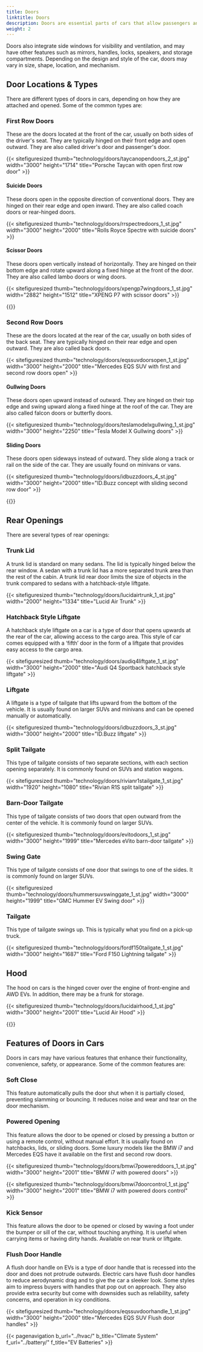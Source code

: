 ```yaml
---
title: Doors
linktitle: Doors
description: Doors are essential parts of cars that allow passengers and drivers to enter and exit the vehicle, as well as secure the interior from unauthorized access.
weight: 2
---
```

<!-- markdownlint-disable MD033 -->

Doors also integrate side windows for visibility and ventilation, and may have other features such as mirrors, handles, locks, speakers, and storage compartments. Depending on the design and style of the car, doors may vary in size, shape, location, and mechanism.

## Door Locations & Types

There are different types of doors in cars, depending on how they are attached and opened. Some of the common types are:

### First Row Doors

These are the doors located at the front of the car, usually on both sides of the driver's seat. They are typically hinged on their front edge and open outward. They are also called driver's door and passenger's door.

{{< sitefiguresized thumb="technology/doors/taycanopendoors_2_st.jpg" width="3000" height="1714" title="Porsche Taycan with open first row door" >}}

#### Suicide Doors

These doors open in the opposite direction of conventional doors. They are hinged on their rear edge and open inward. They are also called coach doors or rear-hinged doors.

{{< sitefiguresized thumb="technology/doors/rrspectredoors_1_st.jpg" width="3000" height="2000" title="Rolls Royce Spectre with suicide doors" >}}

#### Scissor Doors

These doors open vertically instead of horizontally. They are hinged on their bottom edge and rotate upward along a fixed hinge at the front of the door. They are also called lambo doors or wing doors.

{{< sitefiguresized thumb="technology/doors/xpengp7wingdoors_1_st.jpg" width="2882" height="1512" title="XPENG P7 with scissor doors" >}}

{{<evkxdisplayaddarticle />}}

### Second Row Doors

These are the doors located at the rear of the car, usually on both sides of the back seat. They are typically hinged on their rear edge and open outward. They are also called back doors.

{{< sitefiguresized thumb="technology/doors/eqssuvdoorsopen_1_st.jpg" width="3000" height="2000" title="Mercedes EQS SUV with first and second row doors open" >}}

#### Gullwing Doors

These doors open upward instead of outward. They are hinged on their top edge and swing upward along a fixed hinge at the roof of the car. They are also called falcon doors or butterfly doors.

{{< sitefiguresized thumb="technology/doors/teslamodelxgullwing_1_st.jpg" width="3000" height="2250" title="Tesla Model X Gullwing doors" >}}

#### Sliding Doors

These doors open sideways instead of outward. They slide along a track or rail on the side of the car. They are usually found on minivans or vans.

{{< sitefiguresized thumb="technology/doors/idbuzzdoors_4_st.jpg" width="3000" height="2000" title="ID.Buzz concept with sliding second row door" >}}

{{<evkxdisplayaddarticle />}}

## Rear Openings

There are several types of rear openings:

### Trunk Lid

A trunk lid is standard on many sedans. The lid is typically hinged below the rear window. A sedan with a trunk lid has a more separated trunk area than the rest of the cabin. A trunk lid rear door limits the size of objects in the trunk compared to sedans with a hatchback-style liftgate.

{{< sitefiguresized thumb="technology/doors/lucidairtrunk_1_st.jpg" width="2000" height="1334" title="Lucid Air Trunk" >}}

### Hatchback Style Liftgate

A hatchback style liftgate on a car is a type of door that opens upwards at the rear of the car, allowing access to the cargo area. This style of car comes equipped with a ‘fifth’ door in the form of a liftgate that provides easy access to the cargo area.

{{< sitefiguresized thumb="technology/doors/audiq4liftgate_1_st.jpg" width="3000" height="2000" title="Audi Q4 Sportback hatchback style liftgate" >}}

### Liftgate

A liftgate is a type of tailgate that lifts upward from the bottom of the vehicle. It is usually found on larger SUVs and minivans and can be opened manually or automatically.

{{< sitefiguresized thumb="technology/doors/idbuzzdoors_3_st.jpg" width="3000" height="2000" title="ID.Buzz liftgate" >}}

### Split Tailgate

This type of tailgate consists of two separate sections, with each section opening separately. It is commonly found on SUVs and station wagons.

{{< sitefiguresized thumb="technology/doors/rivianr1stailgate_1_st.jpg" width="1920" height="1080" title="Rivian R1S split tailgate" >}}

### Barn-Door Tailgate

This type of tailgate consists of two doors that open outward from the center of the vehicle. It is commonly found on larger SUVs.

{{< sitefiguresized thumb="technology/doors/evitodoors_1_st.jpg" width="3000" height="1999" title="Mercedes eVito barn-door tailgate" >}}

### Swing Gate

This type of tailgate consists of one door that swings to one of the sides. It is commonly found on larger SUVs.

{{< sitefiguresized thumb="technology/doors/hummersuvswinggate_1_st.jpg" width="3000" height="1999" title="GMC Hummer EV Swing door" >}}

### Tailgate

This type of tailgate swings up. This is typically what you find on a pick-up truck.

{{< sitefiguresized thumb="technology/doors/fordf150tailgate_1_st.jpg" width="3000" height="1687" title="Ford F150 Lightning tailgate" >}}

## Hood

The hood on cars is the hinged cover over the engine of front-engine and AWD EVs. In addition, there may be a frunk for storage.

{{< sitefiguresized thumb="technology/doors/lucidairhood_1_st.jpg" width="3000" height="2001" title="Lucid Air Hood" >}}

{{<evkxdisplayaddarticle />}}

## Features of Doors in Cars

Doors in cars may have various features that enhance their functionality, convenience, safety, or appearance. Some of the common features are:

### Soft Close

This feature automatically pulls the door shut when it is partially closed, preventing slamming or bouncing. It reduces noise and wear and tear on the door mechanism.

### Powered Opening

This feature allows the door to be opened or closed by pressing a button or using a remote control, without manual effort. It is usually found on hatchbacks, lids, or sliding doors. Some luxury models like the BMW i7 and Mercedes EQS have it available on the first and second row doors.

{{< sitefiguresized thumb="technology/doors/bmwi7powereddoors_1_st.jpg" width="3000" height="2001" title="BMW i7 with powered doors" >}}

{{< sitefiguresized thumb="technology/doors/bmwi7doorcontrol_1_st.jpg" width="3000" height="2001" title="BMW i7 with powered doors control" >}}

### Kick Sensor

This feature allows the door to be opened or closed by waving a foot under the bumper or sill of the car, without touching anything. It is useful when carrying items or having dirty hands. Available on rear trunk or liftgate.

### Flush Door Handle

A flush door handle on EVs is a type of door handle that is recessed into the door and does not protrude outwards. Electric cars have flush door handles to reduce aerodynamic drag and to give the car a sleeker look. Some styles aim to impress buyers with handles that pop out on approach. They also provide extra security but come with downsides such as reliability, safety concerns, and operation in icy conditions.

{{< sitefiguresized thumb="technology/doors/eqssuvdoorhandle_1_st.jpg" width="3000" height="2000" title="Mercedes EQS SUV Flush door handles" >}}

{{< pagenavigation b_url="../hvac/" b_title="Climate System" f_url="../battery/" f_title="EV Batteries" >}}